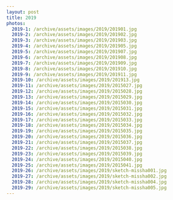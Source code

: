 ```yaml
---
layout: post
title: 2019
photos:
  2019-1: /archive/assets/images/2019/201901.jpg
  2019-2: /archive/assets/images/2019/201902.jpg
  2019-3: /archive/assets/images/2019/201903.jpg
  2019-4: /archive/assets/images/2019/201905.jpg
  2019-5: /archive/assets/images/2019/201907.jpg
  2019-6: /archive/assets/images/2019/201908.jpg
  2019-7: /archive/assets/images/2019/201909.jpg
  2019-8: /archive/assets/images/2019/201910.jpg
  2019-9: /archive/assets/images/2019/201911.jpg
  2019-10: /archive/assets/images/2019/201913.jpg
  2019-11: /archive/assets/images/2019/2015027.jpg
  2019-12: /archive/assets/images/2019/2015028.jpg
  2019-13: /archive/assets/images/2019/2015029.jpg
  2019-14: /archive/assets/images/2019/2015030.jpg
  2019-15: /archive/assets/images/2019/2015031.jpg
  2019-16: /archive/assets/images/2019/2015032.jpg
  2019-17: /archive/assets/images/2019/2015033.jpg
  2019-18: /archive/assets/images/2019/2015034.jpg
  2019-19: /archive/assets/images/2019/2015035.jpg
  2019-20: /archive/assets/images/2019/2015036.jpg
  2019-21: /archive/assets/images/2019/2015037.jpg
  2019-22: /archive/assets/images/2019/2015038.jpg
  2019-23: /archive/assets/images/2019/2015039.jpg
  2019-24: /archive/assets/images/2019/2015040.jpg
  2019-25: /archive/assets/images/2019/2015041.jpg
  2019-26: /archive/assets/images/2019/sketch-missha001.jpg
  2019-27: /archive/assets/images/2019/sketch-missha002.jpg
  2019-28: /archive/assets/images/2019/sketch-missha004.jpg
  2019-29: /archive/assets/images/2019/sketch-missha005.jpg
---
```

